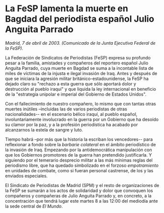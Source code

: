 # La FeSP lamenta la muerte en Bagdad del periodista español Julio Anguita Parrado

*Madrid, 7 de abril de 2003. (Comunicado de la Junta Ejecutiva Federal de la FeSP).*

La Federación de Sindicatos de Periodistas (FeSP) expresa su profundo pesar a la familia, amistades y compañeros del reportero español Julio Anguita Parrado, cuya muerte en Bagdad se suma a la incontable lista de miles de víctimas de la injusta e ilegal invasión de Iraq. Antes y después de que se iniciara la agresión militar británico-estadounidense, la FeSP ha dejado claro su "rechazo a esta guerra que sólo aportará dolor y destrucción al pueblo iraquí" y que liquida la ley internacional en beneficio de la "estrategia unipolar e imperial del Gobierno de Estados Unidos".

Con el fallecimiento de nuestro compañero, lo mismo que con tantas otras muertes inútiles –incluidas las de varios periodistas de otras nacionalidades-- en el escenario bélico iraquí, al pueblo español, involuntariamente involucrado en la guerra por un Gobierno que ha desoído su clamor por la paz, y a la profesión periodística ha acabado por alcanzarnos la estela de sangre y luto.

Tiempo habrá –por más que la historia la escriban los vencedores-- para reflexionar a fondo sobre la *barbarie colateral* en el ámbito periodístico de la invasión de Iraq. Empezando por la antidemocrática manipulación con que los Gobiernos promotores de la guerra han pretendido justificarla. Y siguiendo por el temerario desprecio militar a las más mínimas reglas del periodismo libre, que ha quedado simbolizado en el forzoso *empotramiento* en unidades de combate, como si fueran personal castrense, de los y las enviados especiales.

El Sindicato de Periodistas de Madrid (SPM) y el resto de organizaciones de la FeSP se sumarán a los actos de solidaridad y dolor que convoquen los compañeros y compañeras de Julio Anguita Parrado y, en concreto, a la concentración que tendrá lugar este martes 8 a las 12:00 del mediodía ante la sede central de *El Mundo*.
